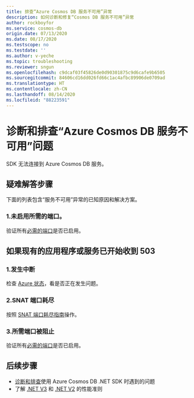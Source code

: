 ```yaml
---
title: 排查“Azure Cosmos DB 服务不可用”异常
description: 如何诊断和修复“Cosmos DB 服务不可用”异常
author: rockboyfor
ms.service: cosmos-db
origin.date: 07/13/2020
ms.date: 08/17/2020
ms.testscope: no
ms.testdate: ''
ms.author: v-yeche
ms.topic: troubleshooting
ms.reviewer: sngun
ms.openlocfilehash: c9dcaf03f45826de0d90301875c9d6cafe9b6505
ms.sourcegitcommit: 84606cd16dd026fd66c1ac4afbc89906de0709ad
ms.translationtype: HT
ms.contentlocale: zh-CN
ms.lasthandoff: 08/14/2020
ms.locfileid: "88223591"
---
```

<!--Verified successfully-->
# <a name="diagnose-and-troubleshoot-azure-cosmos-db-service-unavailable"></a>诊断和排查“Azure Cosmos DB 服务不可用”问题
SDK 无法连接到 Azure Cosmos DB 服务。

## <a name="troubleshooting-steps"></a>疑难解答步骤
下面的列表包含“服务不可用”异常的已知原因和解决方案。

### <a name="1-the-required-ports-are-not-enabled"></a>1.未启用所需的端口。
验证所有[必需的端口](performance-tips-dotnet-sdk-v3-sql.md#networking)是否已启用。

## <a name="if-an-existing-application-or-service-started-getting-503"></a>如果现有的应用程序或服务已开始收到 503

### <a name="1-there-is-an-outage"></a>1.发生中断
检查 [Azure 状态](https://status.azure.com/status)，看是否正在发生问题。

### <a name="2-snat-port-exhaustion"></a>2.SNAT 端口耗尽
按照 [SNAT 端口耗尽指南](troubleshoot-dot-net-sdk.md#snat)操作。

### <a name="3-the-required-ports-are-being-blocked"></a>3.所需端口被阻止
验证所有[必需的端口](performance-tips-dotnet-sdk-v3-sql.md#networking)是否已启用。

## <a name="next-steps"></a>后续步骤
* [诊断和排查](troubleshoot-dot-net-sdk.md)使用 Azure Cosmos DB .NET SDK 时遇到的问题
* 了解 [.NET V3](performance-tips-dotnet-sdk-v3-sql.md) 和 [.NET V2](performance-tips.md) 的性能准则

<!-- Update_Description: new article about troubleshoot service unavailable -->
<!--NEW.date: 08/10/2020-->